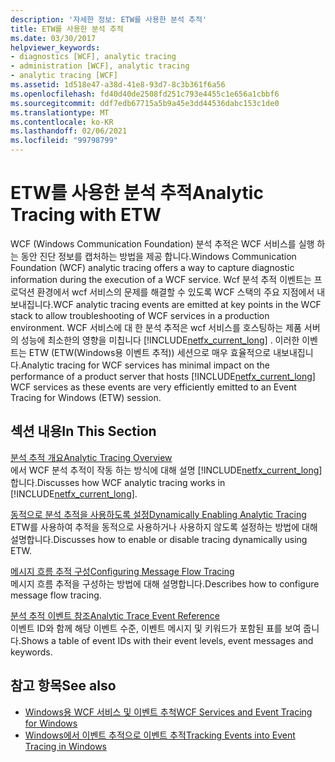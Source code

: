 ```yaml
---
description: '자세한 정보: ETW를 사용한 분석 추적'
title: ETW를 사용한 분석 추적
ms.date: 03/30/2017
helpviewer_keywords:
- diagnostics [WCF], analytic tracing
- administration [WCF], analytic tracing
- analytic tracing [WCF]
ms.assetid: 1d518e47-a38d-41e8-93d7-8c3b361f6a56
ms.openlocfilehash: fd40d40de2508fd251c793e4455c1e656a1cbbf6
ms.sourcegitcommit: ddf7edb67715a5b9a45e3dd44536dabc153c1de0
ms.translationtype: MT
ms.contentlocale: ko-KR
ms.lasthandoff: 02/06/2021
ms.locfileid: "99798799"
---
```

# <a name="analytic-tracing-with-etw"></a><span data-ttu-id="1a83d-103">ETW를 사용한 분석 추적</span><span class="sxs-lookup"><span data-stu-id="1a83d-103">Analytic Tracing with ETW</span></span>

<span data-ttu-id="1a83d-104">WCF (Windows Communication Foundation) 분석 추적은 WCF 서비스를 실행 하는 동안 진단 정보를 캡처하는 방법을 제공 합니다.</span><span class="sxs-lookup"><span data-stu-id="1a83d-104">Windows Communication Foundation (WCF) analytic tracing offers a way to capture diagnostic information during the execution of a WCF service.</span></span> <span data-ttu-id="1a83d-105">Wcf 분석 추적 이벤트는 프로덕션 환경에서 wcf 서비스의 문제를 해결할 수 있도록 WCF 스택의 주요 지점에서 내보내집니다.</span><span class="sxs-lookup"><span data-stu-id="1a83d-105">WCF analytic tracing events are emitted at key points in the WCF stack to allow troubleshooting of WCF services in a production environment.</span></span> <span data-ttu-id="1a83d-106">WCF 서비스에 대 한 분석 추적은 wcf 서비스를 호스팅하는 제품 서버의 성능에 최소한의 영향을 미칩니다 [!INCLUDE[netfx_current_long](../../../../../includes/netfx-current-long-md.md)] . 이러한 이벤트는 ETW (ETW(Windows용 이벤트 추적)) 세션으로 매우 효율적으로 내보내집니다.</span><span class="sxs-lookup"><span data-stu-id="1a83d-106">Analytic tracing for WCF services has minimal impact on the performance of a product server that hosts [!INCLUDE[netfx_current_long](../../../../../includes/netfx-current-long-md.md)] WCF services as these events are very efficiently emitted to an Event Tracing for Windows (ETW) session.</span></span>  
  
## <a name="in-this-section"></a><span data-ttu-id="1a83d-107">섹션 내용</span><span class="sxs-lookup"><span data-stu-id="1a83d-107">In This Section</span></span>  

 [<span data-ttu-id="1a83d-108">분석 추적 개요</span><span class="sxs-lookup"><span data-stu-id="1a83d-108">Analytic Tracing Overview</span></span>](analytic-tracing-overview.md)  
 <span data-ttu-id="1a83d-109">에서 WCF 분석 추적이 작동 하는 방식에 대해 설명 [!INCLUDE[netfx_current_long](../../../../../includes/netfx-current-long-md.md)] 합니다.</span><span class="sxs-lookup"><span data-stu-id="1a83d-109">Discusses how WCF analytic tracing works in [!INCLUDE[netfx_current_long](../../../../../includes/netfx-current-long-md.md)].</span></span>  
  
 [<span data-ttu-id="1a83d-110">동적으로 분석 추적을 사용하도록 설정</span><span class="sxs-lookup"><span data-stu-id="1a83d-110">Dynamically Enabling Analytic Tracing</span></span>](dynamically-enabling-analytic-tracing.md)  
 <span data-ttu-id="1a83d-111">ETW를 사용하여 추적을 동적으로 사용하거나 사용하지 않도록 설정하는 방법에 대해 설명합니다.</span><span class="sxs-lookup"><span data-stu-id="1a83d-111">Discusses how to enable or disable tracing dynamically using ETW.</span></span>  
  
 [<span data-ttu-id="1a83d-112">메시지 흐름 추적 구성</span><span class="sxs-lookup"><span data-stu-id="1a83d-112">Configuring Message Flow Tracing</span></span>](configuring-message-flow-tracing.md)  
 <span data-ttu-id="1a83d-113">메시지 흐름 추적을 구성하는 방법에 대해 설명합니다.</span><span class="sxs-lookup"><span data-stu-id="1a83d-113">Describes how to configure message flow tracing.</span></span>  
  
 [<span data-ttu-id="1a83d-114">분석 추적 이벤트 참조</span><span class="sxs-lookup"><span data-stu-id="1a83d-114">Analytic Trace Event Reference</span></span>](analytic-trace-event-reference.md)  
 <span data-ttu-id="1a83d-115">이벤트 ID와 함께 해당 이벤트 수준, 이벤트 메시지 및 키워드가 포함된 표를 보여 줍니다.</span><span class="sxs-lookup"><span data-stu-id="1a83d-115">Shows a table of event IDs with their event levels, event messages and keywords.</span></span>  
  
## <a name="see-also"></a><span data-ttu-id="1a83d-116">참고 항목</span><span class="sxs-lookup"><span data-stu-id="1a83d-116">See also</span></span>

- [<span data-ttu-id="1a83d-117">Windows용 WCF 서비스 및 이벤트 추척</span><span class="sxs-lookup"><span data-stu-id="1a83d-117">WCF Services and Event Tracing for Windows</span></span>](../../samples/wcf-services-and-event-tracing-for-windows.md)
- [<span data-ttu-id="1a83d-118">Windows에서 이벤트 추적으로 이벤트 추적</span><span class="sxs-lookup"><span data-stu-id="1a83d-118">Tracking Events into Event Tracing in Windows</span></span>](../../../windows-workflow-foundation/samples/tracking-events-into-event-tracing-in-windows.md)
